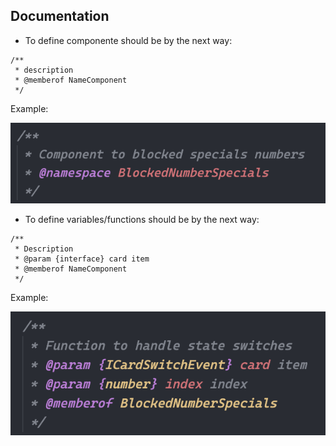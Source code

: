 ## Documentation

- To define componente should be by the next way:

```
/**
 * description
 * @memberof NameComponent
 */
```

Example:

![component](../resources/doc_component.png)

- To define variables/functions should be by the next way:

```
/**
 * Description
 * @param {interface} card item
 * @memberof NameComponent
 */
```

Example:

![component](../resources/doc_function_variable.png)
